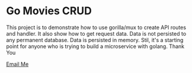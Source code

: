 # Go Movies CRUD

This project is to demonstrate how to use gorilla/mux to create API routes and handler. 
It also show how to get request data. Data is not persisted to any permanent database. Data is persisted in memory.
Stil, it's a starting point for anyone who is trying to build a microservice with golang.
Thank You

[Email Me](mailto:yousuf3usb@gmail.com)
